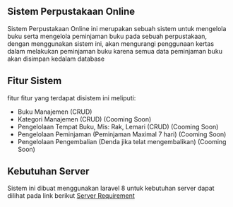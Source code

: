 ## Sistem Perpustakaan Online

Sistem Perpustakaan Online ini merupakan sebuah sistem untuk mengelola buku serta mengelola peminjaman buku pada sebuah perpustakaan, dengan menggunakan sistem ini, akan mengurangi penggunaan kertas dalam melakukan peminjaman buku karena semua data peminjaman buku akan disimpan kedalam database

## Fitur Sistem

fitur fitur yang terdapat disistem ini meliputi:

-   Buku Manajemen (CRUD)
-   Kategori Manajemen (CRUD) (Cooming Soon)
-   Pengelolaan Tempat Buku, Mis: Rak, Lemari (CRUD) (Cooming Soon)
-   Pengelolaan Peminjaman (Peminjaman Maximal 7 hari) (Cooming Soon)
-   Pengelolaan Pengembalian (Denda jika telat mengembalikan) (Cooming Soon)

## Kebutuhan Server

Sistem ini dibuat menggunakan laravel 8 untuk kebutuhan server dapat dilihat pada link berikut [Server Requirement](https://laravel.com/docs/8.x#server-requirements)
